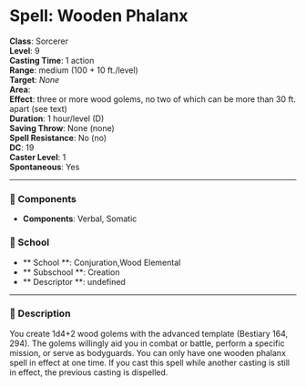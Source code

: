 
# Spell: Wooden Phalanx
**Class**: Sorcerer  
**Level**: 9  
**Casting Time**: 1 action  
**Range**: medium (100 + 10 ft./level)  
**Target**: _None_  
**Area**:   
**Effect**: three or more wood golems, no two of which can be more than 30 ft. apart (see text)  
**Duration**: 1 hour/level (D)  
**Saving Throw**: None (none)  
**Spell Resistance**: No (no)  
**DC**: 19  
**Caster Level**: 1  
**Spontaneous**: Yes

---

### 🔮 Components
- **Components**: Verbal, Somatic

### 🏫 School
- ** School **: Conjuration,Wood Elemental
- ** Subschool **: Creation
- ** Descriptor **: undefined
---

### 📜 Description
You create 1d4+2 wood golems with the advanced template (Bestiary 164, 294). The golems willingly aid you in combat or battle, perform a specific mission, or serve as bodyguards. You can only have one wooden phalanx spell in effect at one time. If you cast this spell while another casting is still in effect, the previous casting is dispelled.
